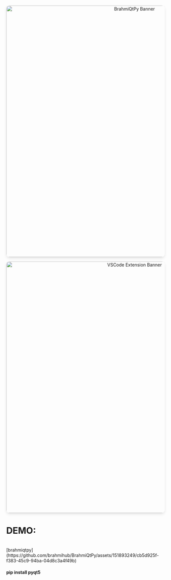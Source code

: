 

<p align="center">
  <img width="800" style="border-radius: 10px; box-shadow: 0 4px 8px rgba(0, 0, 0, 0.1);" src="https://github.com/brahmihub/BrahmiQtPy/assets/151893249/43cab57b-02b2-46cb-889f-3f3ee50021fd/BrahmiQtPy.jpg" alt="BrahmiQtPy Banner">
</p>

<p align="center">
  <img width="800" style="border-radius: 10px; box-shadow: 0 4px 8px rgba(0, 0, 0, 0.1);" src="https://github.com/brahmihub/BrahmiQtPy/assets/151893249/92df0b62-76af-46d0-949c-43b83f856106/VSCode_extension_that_Converts_qtDesign_ui_to_Python_code.jpg" alt="VSCode Extension Banner">
</p>
<h1>DEMO: </h1></br>
[brahmiqtpy](https://github.com/brahmihub/BrahmiQtPy/assets/151893249/cb5d925f-f383-45c9-94ba-04d8c3a4f49b)
<h4>pip install pyqt5</h4>
